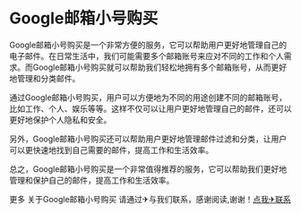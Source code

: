 # Google邮箱小号购买

Google邮箱小号购买是一个非常方便的服务，它可以帮助用户更好地管理自己的电子邮件。在日常生活中，我们可能需要多个邮箱账号来应对不同的工作和个人需求。而Google邮箱小号购买就可以帮助我们轻松地拥有多个邮箱账号，从而更好地管理和分类邮件。

通过Google邮箱小号购买，用户可以方便地为不同的用途创建不同的邮箱账号，比如工作、个人、娱乐等等。这样不仅可以让用户更好地管理自己的邮件，还可以更好地保护个人隐私和安全。

另外，Google邮箱小号购买还可以帮助用户更好地管理邮件过滤和分类，让用户可以更快速地找到自己需要的邮件，提高工作和生活效率。

总之，Google邮箱小号购买是一个非常值得推荐的服务，它可以帮助我们更好地管理和保护自己的邮件，提高工作和生活效率。

更多 关于Google邮箱小号购买 请通过✈与我们联系，感谢阅读,谢谢！[点我✈联系](https://w.k02.cc)